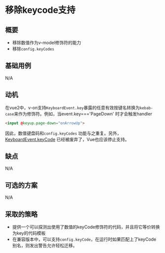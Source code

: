 # 移除keycode支持

## 概要

- 移除数值作为v-model修饰符的能力
- 移除`config.keyCodes`

## 基础用例

N/A

## 动机

在vue2中，v-on支持`KeyboardEvent.key`暴露的任意有效按键名转换为`kebab-case`来作为修饰符。例如，当event.key==='PageDown'
时才会触发handler

```html
<input @keyup.page-down="onArrowUp">

```

因此，数值键盘码和`config.keyCodes`
功能与之重复。另外，[KeyboardEvent.keyCode](https://developer.mozilla.org/zh-CN/docs/Web/API/KeyboardEvent/keyCode)
已经被废弃了，Vue也应该停止支持。

## 缺点

N/A

## 可选的方案

N/A

## 采取的策略

- 提供一个可以探测出使用了数值的keyCode修饰符的代码，并且将它等价转换为key的代码模板
- 在兼容版本中，可以支持`config.keyCode`，在运行时如果匹配上了keyCode别名，则发出警告允许轻松迁移。
